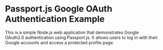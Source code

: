# Passport.js Google OAuth Authentication Example

This is a simple Node.js web application that demonstrates Google OAuth2.0 authentication using Passport.js. 
It allows users to log in with their Google accounts and access a protected profile page.

